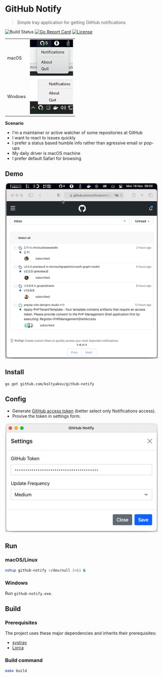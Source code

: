 # GitHub Notify

> Simple tray application for getting GitHub notifications

![Build Status](https://github.com/koltyakov/github-notify/workflows/Build/badge.svg?branch=master)
[![Go Report Card](https://goreportcard.com/badge/github.com/koltyakov/github-notify)](https://goreportcard.com/report/github.com/koltyakov/github-notify)
[![License](https://img.shields.io/github/license/koltyakov/github-notify.svg)](https://github.com/koltyakov/github-notify/blob/master/LICENSE)

| | |
|-|-|
| macOS | ![systray_macOS](./assets/systray_macOS.png) |
| Windows | ![systray_Windows](./assets/systray_Windows.png) |

**Scenario**

- I'm a maintainer or active watcher of some repositories at GitHub
- I want to react to issues quickly
- I prefer a status based humble info rather than agressive email or pop-ups
- My daily driver is macOS machine
- I prefer default Safari for browsing

## Demo

![demo](./assets/demo.gif)

## Install

```bash
go get github.com/koltyakov/github-notify
```

## Config

- Generate [GitHub access token](https://github.com/settings/tokens) (better select only Notifications access).
- Provive the token in settings form.

![settings](./assets/settings.png)

## Run

### macOS/Linux

```bash
nohup github-notify >/dev/null 2>&1 &
```

### Windows

Run `github-notify.exe`.

## Build

### Prerequisites

The project uses these major dependencies and inherits their prerequisites:
- [systray](https://github.com/getlantern/systray)
- [Lorca](https://github.com/zserge/lorca)

### Build command

```bash
make build
```
